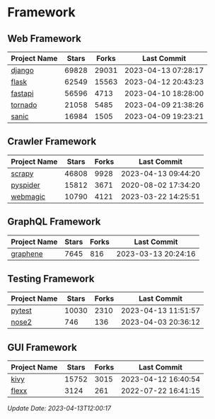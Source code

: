 # Framework

## Web Framework
| Project Name | Stars | Forks | Last Commit |
| ------------ | ----- | ----- | ----------- |
| [django](https://github.com/django/django) | 69828 | 29031 | 2023-04-13 07:28:17 |
| [flask](https://github.com/pallets/flask) | 62549 | 15563 | 2023-04-12 20:43:23 |
| [fastapi](https://github.com/tiangolo/fastapi) | 56596 | 4713 | 2023-04-10 18:28:00 |
| [tornado](https://github.com/tornadoweb/tornado) | 21058 | 5485 | 2023-04-09 21:38:26 |
| [sanic](https://github.com/sanic-org/sanic) | 16984 | 1505 | 2023-04-09 19:23:21 |

## Crawler Framework
| Project Name | Stars | Forks | Last Commit |
| ------------ | ----- | ----- | ----------- |
| [scrapy](https://github.com/scrapy/scrapy) | 46808 | 9928 | 2023-04-13 09:44:20 |
| [pyspider](https://github.com/binux/pyspider) | 15812 | 3671 | 2020-08-02 17:34:20 |
| [webmagic](https://github.com/code4craft/webmagic) | 10790 | 4121 | 2023-03-22 14:25:51 |

## GraphQL Framework
| Project Name | Stars | Forks | Last Commit |
| ------------ | ----- | ----- | ----------- |
| [graphene](https://github.com/graphql-python/graphene) | 7645 | 816 | 2023-03-13 20:24:16 |

## Testing Framework
| Project Name | Stars | Forks | Last Commit |
| ------------ | ----- | ----- | ----------- |
| [pytest](https://github.com/pytest-dev/pytest) | 10030 | 2310 | 2023-04-13 11:51:57 |
| [nose2](https://github.com/nose-devs/nose2) | 746 | 136 | 2023-04-03 20:36:12 |

## GUI Framework
| Project Name | Stars | Forks | Last Commit |
| ------------ | ----- | ----- | ----------- |
| [kivy](https://github.com/kivy/kivy) | 15752 | 3015 | 2023-04-12 16:40:54 |
| [flexx](https://github.com/flexxui/flexx) | 3124 | 261 | 2022-07-22 16:41:15 |

*Update Date: 2023-04-13T12:00:17*